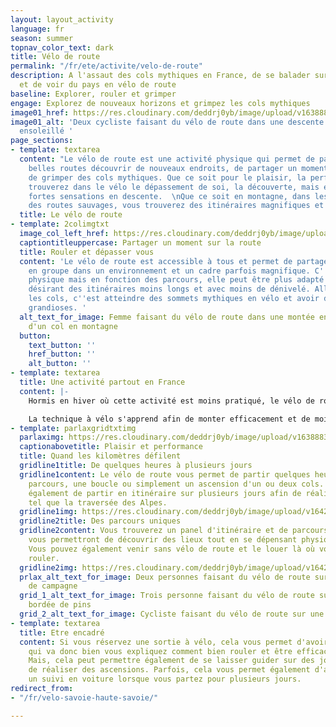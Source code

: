 ```yaml
---
layout: layout_activity
language: fr
season: summer
topnav_color_text: dark
title: Vélo de route
permalink: "/fr/ete/activite/velo-de-route"
description: A l'assaut des cols mythiques en France, de se balader sur les routes
  et de voir du pays en vélo de route
baseline: Explorer, rouler et grimper
engage: Explorez de nouveaux horizons et grimpez les cols mythiques
image01_href: https://res.cloudinary.com/deddrj0yb/image/upload/v1638883618/website/summer/velo-duo-descente-col_bqhfjm.jpg
image01_alt: 'Deux cycliste faisant du vélo de route dans une descente d''une route
  ensoleillé '
page_sections:
- template: textarea
  content: "Le vélo de route est une activité physique qui permet de partir sur de
    belles routes découvrir de nouveaux endroits, de partager un moment en groupe,
    de grimper des cols mythiques. Que ce soit pour le plaisir, la performance, vous
    trouverez dans le vélo le dépassement de soi, la découverte, mais également de
    fortes sensations en descente.  \nQue ce soit en montagne, dans les plaines, sur
    des routes sauvages, vous trouverez des itinéraires magnifiques et surprenantes."
  title: Le vélo de route
- template: 2colimgtxt
  image_col_left_href: https://res.cloudinary.com/deddrj0yb/image/upload/v1642669650/website/summer/mizzi-westphal-LIdAmXo7eqA-unsplash_c7pfwz.jpg
  captiontitleuppercase: Partager un moment sur la route
  title: Rouler et dépasser vous
  content: 'Le vélo de route est accessible à tous et permet de partager des moments
    en groupe dans un environnement et un cadre parfois magnifique. C''est une activité
    physique mais en fonction des parcours, elle peut être plus adapté à des personnes
    désirant des itinéraires moins longs et avec moins de dénivelé. Aller grimper
    les cols, c''est atteindre des sommets mythiques en vélo et avoir des panoramas
    grandioses. '
  alt_text_for_image: Femme faisant du vélo de route dans une montée en direction
    d'un col en montagne
  button:
    text_button: ''
    href_button: ''
    alt_button: ''
- template: textarea
  title: Une activité partout en France
  content: |-
    Hormis en hiver où cette activité est moins pratiqué, le vélo de route se fait partout en France et quasiment toute l'année. Bien-sûr si vous désirez absolument réaliser des cols routiers, il faudra se rapprocher des montagnes, sinon il y aura de magnifiques routes à travers les campagnes, les forêts, le littoral et bien d'autre.

    La technique à vélo s'apprend afin de monter efficacement et de moins s'épuiser mais également gérer ses pauses et son ravitaillement. L'avantage de vélo de route en groupe est que vous pouvez échanger et partager un bon moment. L'émulsion d'un groupe va permettre de vous motiver également et d'être tiré par les autres mais également de moins de se fatiguer lorsque vous prenez l'aspiration.
- template: parlaxgridtxtimg
  parlaximg: https://res.cloudinary.com/deddrj0yb/image/upload/v1638883619/website/summer/Velo-duo-amis_rnipw2.jpg
  captionabovetitle: Plaisir et performance
  title: Quand les kilomètres défilent
  gridline1title: De quelques heures à plusieurs jours
  gridline1content: Le vélo de route vous permet de partir quelques heures sur un
    parcours, une boucle ou simplement un ascension d'un ou deux cols. Mais il permet
    également de partir en itinéraire sur plusieurs jours afin de réaliser des traversées
    tel que la traversée des Alpes.
  gridline1img: https://res.cloudinary.com/deddrj0yb/image/upload/v1642520836/website/summer/pexels-pavel-danilyuk-5807677_qkak2i.jpg
  gridline2title: Des parcours uniques
  gridline2content: Vous trouverez un panel d'itinéraire et de parcours varié qui
    vous permettront de découvrir des lieux tout en se dépensant physiquement et mentalement.
    Vous pouvez également venir sans vélo de route et le louer là où vous souhaitez
    rouler.
  gridline2img: https://res.cloudinary.com/deddrj0yb/image/upload/v1642671861/website/summer/viktor-bystrov-Gi0OMNguFaw-unsplash_mekt50.jpg
  prlax_alt_text_for_image: Deux personnes faisant du vélo de route sur une route
    de campagne
  grid_1_alt_text_for_image: Trois personne faisant du vélo de route sur une route
    bordée de pins
  grid_2_alt_text_for_image: Cycliste faisant du vélo de route sur une route de montagne
- template: textarea
  title: Etre encadré
  content: Si vous réservez une sortie à vélo, cela vous permet d'avoir une personne
    qui va donc bien vous expliquez comment bien rouler et être efficace sur son vélo.
    Mais, cela peut permettre également de se laisser guider sur des jolies parcours,
    de réaliser des ascensions. Parfois, cela vous permet également d'avoir un ravitaillement,
    un suivi en voiture lorsque vous partez pour plusieurs jours.
redirect_from:
- "/fr/velo-savoie-haute-savoie/"

---
```

